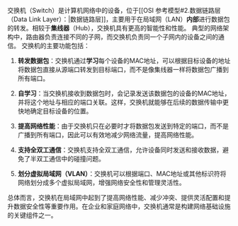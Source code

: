 交换机（Switch）是计算机网络中的设备，位于[[OSI 参考模型#2.数据链路层（Data Link Layer）：|数据链路层]]，主要用于在局域网（LAN）**内部**进行数据包的转发。相较于**集线器**（Hub），交换机具有更高的智能性和性能。
典型的网络架构中，路由器负责连接不同的子网，而交换机负责同一个子网内的设备之间的通信。
交换机的主要功能包括：

1. **转发数据包**：交换机通过**学习**每个设备的MAC地址，可以根据目标设备的地址将数据包直接从源端口转发到目标端口，而不是像集线器一样将数据包广播到所有端口。

2. **自学习**：当交换机接收到数据包时，会记录发送该数据包的设备的MAC地址，并将这个地址与相应的端口关联。这样，交换机就能够在后续的数据传输中更快地确定目标设备的位置。

3. **提高网络性能**：由于交换机只在必要时才将数据包发送到特定的端口，而不是广播到所有端口，因此可以有效地减少网络流量，提高网络性能。

4. **支持全双工通信**：交换机支持全双工通信，允许设备同时发送和接收数据，避免了半双工通信中的碰撞问题。

5. **划分虚拟局域网（VLAN）**：交换机可以根据端口、MAC地址或其他标识符将网络划分成多个虚拟局域网，增强网络安全性和管理灵活性。

总体而言，交换机在局域网中起到了提高网络性能、减少冲突、提供灵活配置和提升数据安全性等重要作用。在企业和家庭网络中，交换机通常是构建网络基础设施的关键组件之一。